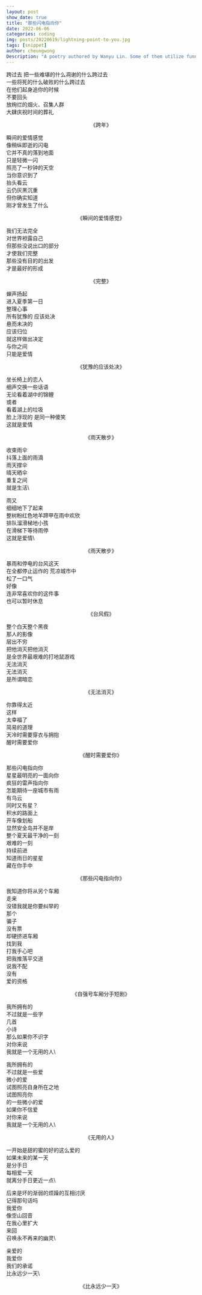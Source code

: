 ```yaml
---
layout: post
show_date: true
title: "那些闪电指向你"
date: 2022-06-06
categories: coding
img: posts/20220619/lightning-point-to-you.jpg
tags: [snippet]
author: cheungwong
Description: "A poetry authored by Wanyu Lin. Some of them utilize funny and impressive metaphors, while most of them are too boring."
---
```


跨过去
把一些难堪的什么凋谢的什么跨过去\
一些将死的什么破败的什么跨过去\
在他们起身追你的时候\
不要回头\
放绚烂的烟火、召集人群\
大肆庆祝时间的葬礼
<center>《跨年》</center>

瞬间的爱情感觉\
像稍纵即逝的闪电\
它并不真的落到地面\
只是轻微一闪\
照亮了一秒钟的天空\
当你意识到了\
抬头看云\
云仍灰黑沉重\
但你确实知道\
刚才曾发生了什么
<center>《瞬间的爱情感觉》</center>

我们无法完全\
对世界袒露自己\
但那些没说出口的部分\
才使我们完整\
那些没有目的的出发\
才是最好的形成
<center>《完整》</center>

蝉声扬起\
进入夏季第一日\
整理心事\
所有犹豫的 应该处决\
悬而未决的\
应该归位\
就这样做出决定\
与你之间\
只能是爱情
<center>《犹豫的应该处决》</center>

坐长椅上的恋人\
细声交换一些话语\
无论看着湖中的锦鲤\
或者\
看着湖上的垃圾\
脸上浮现的 是同一种傻笑\
这就是爱情
<center>《雨天散步》</center>

收束雨伞\
抖落上面的雨滴\
雨天撑伞\
晴天晒伞\
重复之间\
就是生活\

雨又\
细细地下了起来\
整树粉红色地羊蹄甲在雨中欢欣\
排队溜滑梯地小孩\
在滑梯下等待雨停\
这就是爱情\
<center>《雨天散步》</center>

暴雨和停电的台风这天\
在全都停止运作的 荒凉城市中\
松了一口气\
好像\
连非常喜欢你的这件事\
也可以暂时休息
<center>《台风假》</center>

整个白天整个黑夜\
那人的影像\
层出不穷\
把他消灭把他消灭\
是全世界最艰难的打地鼠游戏\
无法消灭\
无法消灭\
是所谓暗恋
<center>《无法消灭》</center>

你靠得太近\
这样\
太幸福了\
简易的道理\
天冷时需要穿衣与拥抱\
醒时需要爱你
<center>《醒时需要爱你》</center>


那些闪电指向你\
星星最明亮的一面向你\
疯狂的雷声指向你\
怎能期待一座城市有雨\
有乌云\
同时又有星？\
积水的路面上\
开车像划船\
显然安全岛并不是岸\
整个夏天最干净的一刻\
艰难的一刻\
持续前进\
知道雨日的星星\
藏在你手中
<center>《那些闪电指向你》</center>

我知道你将从另个车厢\
走来\
没错我就是你要纠举的\
那个\
骗子\
没有票\
却硬挤进车厢\
找到我\
打我手心吧\
把我推落平交道\
说我不配\
没有\
爱的资格
<center>《自强号车厢分手短剧》</center>

我所拥有的\
不过就是一些字\
几首\
小诗\
那么如果你不识字\
对你来说\
我就是一个无用的人\

我所拥有的\
不过就是一些爱\
微小的爱\
试图照亮自身所在之地\
试图照亮你\
的一些微小的爱\
如果你不信爱\
对你来说\
我就是一个无用的人\
<center>《无用的人》</center>

一开始是甜的蜜的好的这么爱的\
如果未来的某一天\
是分手日\
每相爱一天\
就离分手日更近一点\

后来是坏的渐弱的烦躁的互相讨厌\
记得那句话吗\
我爱你\
像空山回音\
在我心里扩大\
来回\
召唤永不再来的幽灵\

亲爱的\
我爱你\
我们的承诺\
比永远少一天\
<center>《比永远少一天》</center>